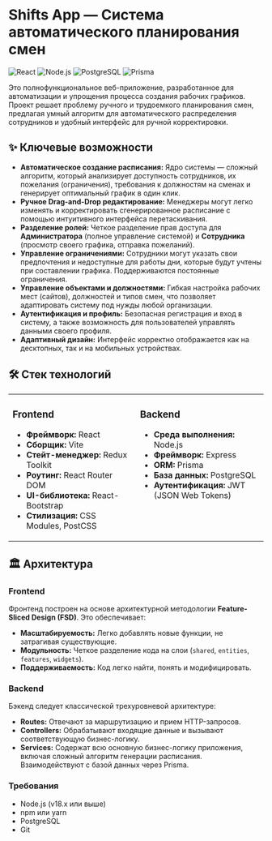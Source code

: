 # Shifts App — Система автоматического планирования смен

![React](https://img.shields.io/badge/React-20232A?style=for-the-badge&logo=react&logoColor=61DAFB)
![Node.js](https://img.shields.io/badge/Node.js-339933?style=for-the-badge&logo=nodedotjs&logoColor=white)
![PostgreSQL](https://img.shields.io/badge/PostgreSQL-316192?style=for-the-badge&logo=postgresql&logoColor=white)
![Prisma](https://img.shields.io/badge/Prisma-2D3748?style=for-the-badge&logo=prisma&logoColor=white)

Это полнофункциональное веб-приложение, разработанное для автоматизации и упрощения процесса создания рабочих графиков. Проект решает проблему ручного и трудоемкого планирования смен, предлагая умный алгоритм для автоматического распределения сотрудников и удобный интерфейс для ручной корректировки.

## ✨ Ключевые возможности

-   **Автоматическое создание расписания:** Ядро системы — сложный алгоритм, который анализирует доступность сотрудников, их пожелания (ограничения), требования к должностям на сменах и генерирует оптимальный график в один клик.
-   **Ручное Drag-and-Drop редактирование:** Менеджеры могут легко изменять и корректировать сгенерированное расписание с помощью интуитивного интерфейса перетаскивания.
-   **Разделение ролей:** Четкое разделение прав доступа для **Администратора** (полное управление системой) и **Сотрудника** (просмотр своего графика, отправка пожеланий).
-   **Управление ограничениями:** Сотрудники могут указать свои предпочтения и недоступные для работы дни, которые будут учтены при составлении графика. Поддерживаются постоянные ограничения.
-   **Управление объектами и должностями:** Гибкая настройка рабочих мест (сайтов), должностей и типов смен, что позволяет адаптировать систему под нужды любой организации.
-   **Аутентификация и профиль:** Безопасная регистрация и вход в систему, а также возможность для пользователей управлять данными своего профиля.
-   **Адаптивный дизайн:** Интерфейс корректно отображается как на десктопных, так и на мобильных устройствах.

## 🛠️ Стек технологий

<table width="100%">
  <tr>
    <td width="50%" valign="top">
      <h3>Frontend</h3>
      <ul>
        <li><b>Фреймворк:</b> React</li>
        <li><b>Сборщик:</b> Vite</li>
        <li><b>Стейт-менеджер:</b> Redux Toolkit</li>
        <li><b>Роутинг:</b> React Router DOM</li>
        <li><b>UI-библиотека:</b> React-Bootstrap</li>
        <li><b>Стилизация:</b> CSS Modules, PostCSS</li>
      </ul>
    </td>
    <td width="50%" valign="top">
      <h3>Backend</h3>
      <ul>
        <li><b>Среда выполнения:</b> Node.js</li>
        <li><b>Фреймворк:</b> Express</li>
        <li><b>ORM:</b> Prisma</li>
        <li><b>База данных:</b> PostgreSQL</li>
        <li><b>Аутентификация:</b> JWT (JSON Web Tokens)</li>
      </ul>
    </td>
  </tr>
</table>

## 🏛️ Архитектура

### Frontend
Фронтенд построен на основе архитектурной методологии **Feature-Sliced Design (FSD)**. Это обеспечивает:
-   **Масштабируемость:** Легко добавлять новые функции, не затрагивая существующие.
-   **Модульность:** Четкое разделение кода на слои (`shared`, `entities`, `features`, `widgets`).
-   **Поддерживаемость:** Код легко найти, понять и модифицировать.

### Backend
Бэкенд следует классической трехуровневой архитектуре:
-   **Routes:** Отвечают за маршрутизацию и прием HTTP-запросов.
-   **Controllers:** Обрабатывают входящие данные и вызывают соответствующую бизнес-логику.
-   **Services:** Содержат всю основную бизнес-логику приложения, включая сложный алгоритм генерации расписания. Взаимодействуют с базой данных через Prisma.



### Требования
-   Node.js (v18.x или выше)
-   npm или yarn
-   PostgreSQL
-   Git

